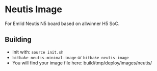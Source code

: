 # Neutis Image

For Emlid Neutis N5 board based on allwinner H5 SoC.

## Building

- Init with: `source init.sh`
- `bitbake neutis-minimal-image` or `bitbake neutis-image`
- You will find your image file here: build/tmp/deploy/images/neutis/
